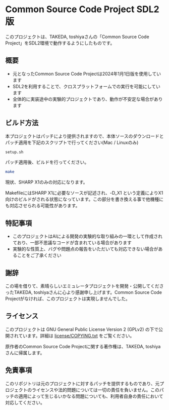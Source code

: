 # Common Source Code Project SDL2版

このプロジェクトは、TAKEDA, toshiyaさんの「Common Source Code Project」をSDL2環境で動作するようにしたものです。

## 概要

- 元となったCommon Source Code Projectは2024年1月1日版を使用しています
- SDL2を利用することで、クロスプラットフォームでの実行を可能にしています
- 全体的に実装途中の実験的プロジェクトであり、動作が不安定な場合があります

## ビルド方法

本プロジェクトはパッチにより提供されますので、本体ソースのダウンロードとパッチ適用を下記のスクリプトで行ってください(Mac / Linuxのみ)

```bash
setup.sh
```

パッチ適用後、ビルドを行ってください。

```bash
make
```

現状、SHARP X1のみの対応になります。

MakefileにはSHARP X1に必要なソースが記述され、-D_X1 という定義によりX1向けのビルドがされる状態になっています。この部分を書き換える事で他機種にも対応させられる可能性があります。

## 特記事項

- このプロジェクトはAIによる開発の実験的な取り組みの一環として作成されており、一部不思議なコードが含まれている場合があります
- 実験的な性質上、バグや問題点の報告をいただいても対応できない場合があることをご了承ください

## 謝辞

この場を借りて、素晴らしいエミュレータプロジェクトを開発・公開してくださったTAKEDA, toshiyaさんに心より感謝申し上げます。Common Source Code Projectがなければ、このプロジェクトは実現しませんでした。

## ライセンス

このプロジェクトは GNU General Public License Version 2 (GPLv2) の下で公開されています。詳細は [license/COPYING.txt](license/COPYING.txt) をご覧ください。

原作者のCommon Source Code Projectに関する著作権は、TAKEDA, toshiyaさんに帰属します。

## 免責事項
このリポジトリは元のプロジェクトに対するパッチを提供するものであり、元プロジェクトのライセンスや法的問題については一切の責任を負いません。このパッチの適用によって生じるいかなる問題についても、利用者自身の責任において対応してください。
